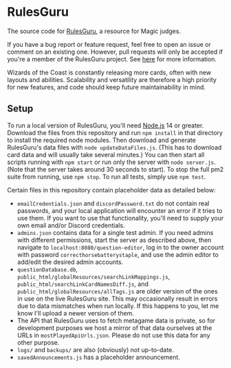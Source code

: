 # RulesGuru
The source code for [RulesGuru](http://rulesguru.net/), a resource for Magic judges.

If you have a bug report or feature request, feel free to open an issue or comment on an existing one. However, pull requests will only be accepted if you're a member of the RulesGuru project. See [here](https://rulesguru.net/get-involved) for more information.

Wizards of the Coast is constantly releasing more cards, often with new layouts and abilities. Scalability and versatility are therefore a high priority for new features, and code should keep future maintainability in mind.

## Setup
To run a local version of RulesGuru, you'll need [Node.js](https://nodejs.org/en/) 14 or greater. Download the files from this repository and run `npm install` in that directory to install the required node modules. Then download and generate RulesGuru's data files with `node updateDataFiles.js`. (This has to download card data and will usually take several minutes.) You can then start all scripts running with `npm start` or run only the server with `node server.js`. (Note that the server takes around 30 seconds to start). To stop the full pm2 suite from running, use `npm stop`. To run all tests, simply use `npm test`.

Certain files in this repository contain placeholder data as detailed below:

* `emailCredentials.json` and `discordPassword.txt` do not contain real passwords, and your local application will encounter an error if it tries to use them. If you want to use that functionality, you'll need to supply your own email and/or Discord credentials.
* `admins.json` contains data for a single test admin. If you need admins with different permissions, start the server as described above, then navigate to `localhost:8080/question-editor`, log in to the owner account with password `correcthorsebatterystaple`, and use the admin editor to add/edit the desired admin accounts.
* `questionDatabase.db`, `public_html/globalResources/searchLinkMappings.js`, `public_html/searchLinkCardNamesDiff.js`, and `public_html/globalResources/allTags.js` are older version of the ones in use on the live RulesGuru site. This may occasionally result in errors due to data mismatches when run locally. If this happens to you, let me know I'll upload a newer version of them.
* The API that RulesGuru uses to fetch metagame data is private, so for development purposes we host a mirror of that data ourselves at the URLs in `mostPlayedApiUrls.json`. Please do not use this data for any other purpose.
* `logs/` and `backups/` are also (obviously) not up-to-date.
* `savedAnnouncements.js` has a placeholder announcement.
